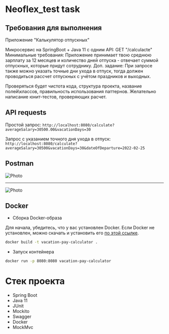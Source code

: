 # Neoflex_test task 
## Требования для выполнения
 Приложение "Калькулятор отпускных"

Микросервис на SpringBoot + Java 11 c одним API:
GET "/calculacte"
Минимальные требования: Приложение принимает твою среднюю зарплату за 12 месяцев и количество дней отпуска - отвечает суммой отпускных, которые придут сотруднику.
Доп. задание: При запросе также можно указать точные дни ухода в отпуск, тогда должен проводиться рассчет отпускных с учётом праздников и выходных.

Проверяться будет чистота кода, структура проекта, название полей\классов, правильность использования паттернов. Желательно написание юнит-тестов, проверяющих расчет.

## API requests
Простой запрос: 
``` http://localhost:8080/calculate?averageSalary=30500.00&vacationDays=30 ```

Запрос с указанием точного дня ухода в отпуск: ``` http://localhost:8080/calculate?averageSalary=30500&vacationDays=30&dateOfDeparture=2022-02-25 ```
## Postman
![Photo](https://github.com/nekruz03/Neoflex-Test-Task/blob/main/docs/images/img.png)

---
![Photo](https://github.com/nekruz03/Neoflex-Test-Task/blob/main/docs/images/img_1.png)
## Docker
- Сборка Docker-образа

Для начала, убедитесь, что у вас установлен Docker. Если Docker не установлен, можно скачать и установить его [по этой ссылке](https://www.docker.com/get-started).

```bash
docker build -t vacation-pay-calculator . 
```
- Запуск контейнера
```bash
docker run -p 8080:8080 vacation-pay-calculator 
```
# Cтек проекта
- Spring Boot
- Java 11
- JUnit
- Mockito
- Swagger
- Docker
- MockMvc


